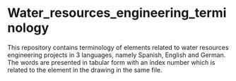 # Water_resources_engineering_terminology

This repository contains terminology of elements related to water resources engineering projects in 3 languages, namely Spanish, English and German. 
The words are presented in tabular form with an index number which is related to the element in the drawing in the same file. 

